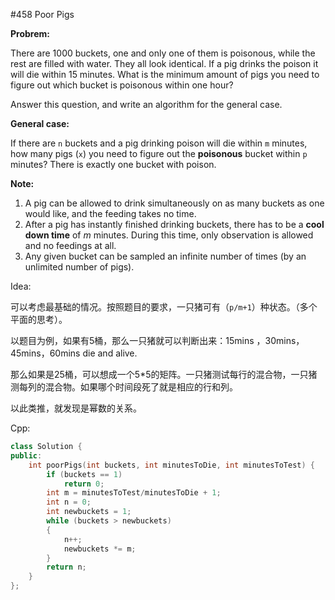 #458 Poor Pigs

**Probrem:**

There are 1000 buckets, one and only one of them is poisonous, while the rest are filled with water. They all look identical. If a pig drinks the poison it will die within 15 minutes. What is the minimum amount of pigs you need to figure out which bucket is poisonous within one hour?

Answer this question, and write an algorithm for the general case.

**General case:** 

If there are `n` buckets and a pig drinking poison will die within `m` minutes, how many pigs (`x`) you need to figure out the **poisonous** bucket within `p` minutes? There is exactly one bucket with poison.

 

**Note:**

1. A pig can be allowed to drink simultaneously on as many buckets as one would like, and the feeding takes no time.
2. After a pig has instantly finished drinking buckets, there has to be a **cool down time** of *m* minutes. During this time, only observation is allowed and no feedings at all.
3. Any given bucket can be sampled an infinite number of times (by an unlimited number of pigs).



Idea:

可以考虑最基础的情况。按照题目的要求，一只猪可有（`p/m+1`）种状态。（多个平面的思考）。

以题目为例，如果有5桶，那么一只猪就可以判断出来：15mins ，30mins，45mins，60mins die and alive. 

那么如果是25桶，可以想成一个5*5的矩阵。一只猪测试每行的混合物，一只猪测每列的混合物。如果哪个时间段死了就是相应的行和列。

以此类推，就发现是幂数的关系。



Cpp:

```c++
class Solution {
public:
    int poorPigs(int buckets, int minutesToDie, int minutesToTest) {
        if (buckets == 1)
            return 0;
        int m = minutesToTest/minutesToDie + 1;
        int n = 0;
        int newbuckets = 1;
        while (buckets > newbuckets)
        {   
            n++;
            newbuckets *= m;
        }
        return n;
    }
};
```

